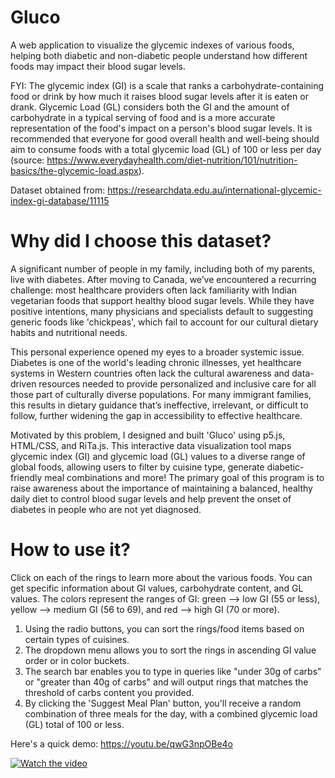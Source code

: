 # Gluco
A web application to visualize the glycemic indexes of various foods, helping both diabetic and non-diabetic people understand how different foods may impact their blood sugar levels.

FYI: The glycemic index (GI) is a scale that ranks a carbohydrate-containing food or drink by how much it raises blood sugar levels after it is eaten or drank. Glycemic Load (GL) considers both the GI and the amount of carbohydrate in a typical serving of food and is a more accurate representation of the food's impact on a person's blood sugar levels. It is recommended that everyone for good overall health and well-being should aim to consume foods with a total glycemic load (GL) of 100 or less per day (source: https://www.everydayhealth.com/diet-nutrition/101/nutrition-basics/the-glycemic-load.aspx).

Dataset obtained from: https://researchdata.edu.au/international-glycemic-index-gi-database/11115

# Why did I choose this dataset?
A significant number of people in my family, including both of my parents, live with diabetes. After moving to Canada, we’ve encountered a recurring challenge: most healthcare providers often lack familiarity with Indian vegetarian foods that support healthy blood sugar levels. While they have positive intentions, many physicians and specialists default to suggesting generic foods like 'chickpeas', which fail to account for our cultural dietary habits and nutritional needs.

This personal experience opened my eyes to a broader systemic issue. Diabetes is one of the world's leading chronic illnesses, yet healthcare systems in Western countries often lack the cultural awareness and data-driven resources needed to provide personalized and inclusive care for all those part of culturally diverse populations. For many immigrant families, this results in dietary guidance that’s ineffective, irrelevant, or difficult to follow, further widening the gap in accessibility to effective healthcare.

Motivated by this problem, I designed and built 'Gluco' using p5.js, HTML/CSS, and RiTa.js. This interactive data visualization tool maps glycemic index (GI) and glycemic load (GL) values to a diverse range of global foods, allowing users to filter by cuisine type, generate diabetic-friendly meal combinations and more! The primary goal of this program is to raise awareness about the importance of maintaining a balanced, healthy daily diet to control blood sugar levels and help prevent the onset of diabetes in people who are not yet diagnosed.

# How to use it?
Click on each of the rings to learn more about the various foods. You can get specific information about GI values, carbohydrate content, and GL values. The colors represent the ranges of GI: green --> low GI (55 or less), yellow --> medium GI (56 to 69), and red --> high GI (70 or more). 

1. Using the radio buttons, you can sort the rings/food items based on certain types of cuisines.
2. The dropdown menu allows you to sort the rings in ascending GI value order or in color buckets.
3. The search bar enables you to type in queries like "under 30g of carbs" or "greater than 40g of carbs" and will output rings that matches the threshold of carbs content you provided.
4. By clicking the 'Suggest Meal Plan' button, you'll receive a random combination of three meals for the day, with a combined glycemic load (GL) total of 100 or less.

Here's a quick demo: https://youtu.be/qwG3npOBe4o

[![Watch the video](https://img.youtube.com/vi/qwG3npOBe4o/0.jpg)](https://youtu.be/qwG3npOBe4o)



